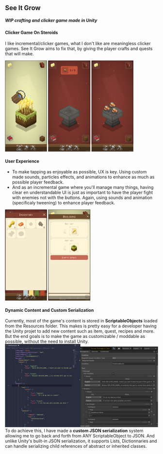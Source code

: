 ## See It Grow
##### *WIP crafting and clicker game made in Unity*

<!-- <div class="technologies"><span>Unity</span><span>C#</span><div> -->

#### Clicker Game On Steroids
I like incremental/clicker games, what I don't like are meaningless clicker games. See It Grow aims to fix that, by giving the player crafts and quests that will make.

<img src="./media/SIG/wheatBucket.jpg" height="300px">
<img src="./media/SIG/notEnoughItems.jpg" height="300px">
<img src="./media/SIG/anvilCraft.jpg" height="300px">
<!-- ![JsonSerialization](./media/SIG/SGO.jpg) -->

#### User Experience
* To make tapping as enjoyable as possible, UX is key. Using custom made sounds, particles effects, and animations to enhance as much as possible player feedback.
* And as an incremental game where you'll manage many things, having clear en understandable UI is just as important to have the player fight with enemies not with the buttons. Again, using sounds and animation (specificaly tweening) to enhance player feedback.

<img src="./media/SIG/inventory.jpg" height="300px">
<img src="./media/SIG/selectionUI.jpg" height="300px">

#### Dynamic Content and Custom Serialization

Currently, most of the game's content is stored in **ScriptableObjects** loaded from the Resources folder. This makes is pretty easy for a developer having the Unity projet to add new content such as item, quest, recipes and more. But the end goals is to make the game as customizable / moddable as possible, without the need to install Unity.
![JsonSerialization](./media/SIG/CustomSerialiaation_0.cs.jpg)
To do achieve this, I have made a **custom JSON serialization** system allowing me to go back and forth from ANY ScriptableObject to JSON. And unlike Unity's built-in JSON serialization, it supports Lists, Dictionnaries and can handle serializing child references of abstract or inherited classes.